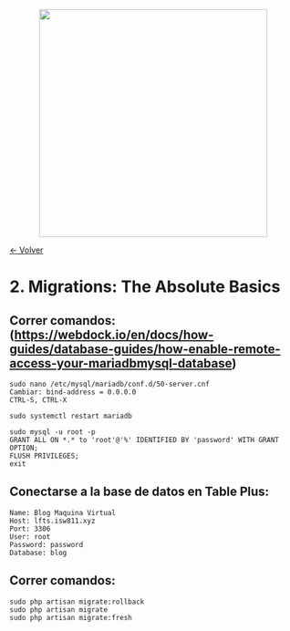 <p align="center"><a href="https://laravel.com" target="_blank"><img src="https://raw.githubusercontent.com/laravel/art/master/logo-lockup/5%20SVG/2%20CMYK/1%20Full%20Color/laravel-logolockup-cmyk-red.svg" width="400"></a></p>

[<- Volver](../../README.md)

# 2. Migrations: The Absolute Basics

## Correr comandos: (https://webdock.io/en/docs/how-guides/database-guides/how-enable-remote-access-your-mariadbmysql-database)

    sudo nano /etc/mysql/mariadb/conf.d/50-server.cnf
    Cambiar: bind-address = 0.0.0.0
    CTRL-S, CTRL-X

    sudo systemctl restart mariadb

    sudo mysql -u root -p
    GRANT ALL ON *.* to 'root'@'%' IDENTIFIED BY 'password' WITH GRANT OPTION;
    FLUSH PRIVILEGES;
    exit

## Conectarse a la base de datos en Table Plus:

    Name: Blog Maquina Virtual
    Host: lfts.isw811.xyz
    Port: 3306
    User: root
    Password: password
    Database: blog

## Correr comandos:

    sudo php artisan migrate:rollback
    sudo php artisan migrate
    sudo php artisan migrate:fresh